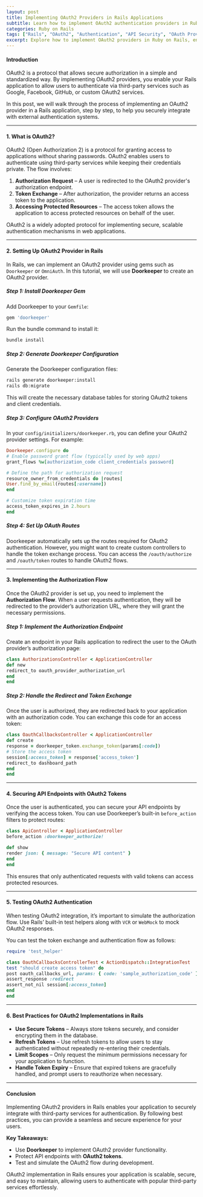 ```yaml
---
layout: post  
title: Implementing OAuth2 Providers in Rails Applications  
subtitle: Learn how to implement OAuth2 authentication providers in Ruby on Rails for secure and scalable integrations  
categories: Ruby on Rails  
tags: ["Rails", "OAuth2", "Authentication", "API Security", "OAuth Providers", "Devise"]  
excerpt: Explore how to implement OAuth2 providers in Ruby on Rails, enabling third-party authentication integrations for your application.  
---
```


#### **Introduction**
OAuth2 is a protocol that allows secure authorization in a simple and standardized way. By implementing OAuth2 providers, you enable your Rails application to allow users to authenticate via third-party services such as Google, Facebook, GitHub, or custom OAuth2 services.

In this post, we will walk through the process of implementing an OAuth2 provider in a Rails application, step by step, to help you securely integrate with external authentication systems.

---

#### **1. What is OAuth2?**
OAuth2 (Open Authorization 2) is a protocol for granting access to applications without sharing passwords. OAuth2 enables users to authenticate using third-party services while keeping their credentials private. The flow involves:

1. **Authorization Request** – A user is redirected to the OAuth2 provider's authorization endpoint.
2. **Token Exchange** – After authorization, the provider returns an access token to the application.
3. **Accessing Protected Resources** – The access token allows the application to access protected resources on behalf of the user.

OAuth2 is a widely adopted protocol for implementing secure, scalable authentication mechanisms in web applications.

---

#### **2. Setting Up OAuth2 Provider in Rails**
In Rails, we can implement an OAuth2 provider using gems such as `Doorkeeper` or `OmniAuth`. In this tutorial, we will use **Doorkeeper** to create an OAuth2 provider.

##### **Step 1: Install Doorkeeper Gem**
Add Doorkeeper to your `Gemfile`:  
```rb  
gem 'doorkeeper'  
```

Run the bundle command to install it:  
```sh  
bundle install  
```

##### **Step 2: Generate Doorkeeper Configuration**
Generate the Doorkeeper configuration files:  
```sh  
rails generate doorkeeper:install  
rails db:migrate  
```

This will create the necessary database tables for storing OAuth2 tokens and client credentials.

##### **Step 3: Configure OAuth2 Providers**
In your `config/initializers/doorkeeper.rb`, you can define your OAuth2 provider settings. For example:  
```ruby  
Doorkeeper.configure do
# Enable password grant flow (typically used by web apps)
grant_flows %w[authorization_code client_credentials password]

# Define the path for authorization request
resource_owner_from_credentials do |routes|  
User.find_by_email(routes[:username])  
end

# Customize token expiration time
access_token_expires_in 2.hours  
end  
```

##### **Step 4: Set Up OAuth Routes**
Doorkeeper automatically sets up the routes required for OAuth2 authentication. However, you might want to create custom controllers to handle the token exchange process. You can access the `/oauth/authorize` and `/oauth/token` routes to handle OAuth2 flows.

---

#### **3. Implementing the Authorization Flow**
Once the OAuth2 provider is set up, you need to implement the **Authorization Flow**. When a user requests authentication, they will be redirected to the provider’s authorization URL, where they will grant the necessary permissions.

##### **Step 1: Implement the Authorization Endpoint**
Create an endpoint in your Rails application to redirect the user to the OAuth provider’s authorization page:  
```ruby  
class AuthorizationsController < ApplicationController  
def new  
redirect_to oauth_provider_authorization_url  
end  
end  
```

##### **Step 2: Handle the Redirect and Token Exchange**
Once the user is authorized, they are redirected back to your application with an authorization code. You can exchange this code for an access token:  
```ruby  
class OauthCallbacksController < ApplicationController  
def create  
response = doorkeeper_token.exchange_token(params[:code])  
# Store the access token  
session[:access_token] = response['access_token']  
redirect_to dashboard_path  
end  
end  
```

---

#### **4. Securing API Endpoints with OAuth2 Tokens**
Once the user is authenticated, you can secure your API endpoints by verifying the access token. You can use Doorkeeper’s built-in `before_action` filters to protect routes:

```ruby  
class ApiController < ApplicationController  
before_action :doorkeeper_authorize!

def show  
render json: { message: "Secure API content" }  
end  
end  
```

This ensures that only authenticated requests with valid tokens can access protected resources.

---

#### **5. Testing OAuth2 Authentication**
When testing OAuth2 integration, it’s important to simulate the authorization flow. Use Rails’ built-in test helpers along with `VCR` or `WebMock` to mock OAuth2 responses.

You can test the token exchange and authentication flow as follows:  
```ruby  
require 'test_helper'

class OauthCallbacksControllerTest < ActionDispatch::IntegrationTest  
test "should create access token" do  
post oauth_callbacks_url, params: { code: 'sample_authorization_code' }  
assert_response :redirect  
assert_not_nil session[:access_token]  
end  
end  
```

---

#### **6. Best Practices for OAuth2 Implementations in Rails**

- **Use Secure Tokens** – Always store tokens securely, and consider encrypting them in the database.
- **Refresh Tokens** – Use refresh tokens to allow users to stay authenticated without repeatedly re-entering their credentials.
- **Limit Scopes** – Only request the minimum permissions necessary for your application to function.
- **Handle Token Expiry** – Ensure that expired tokens are gracefully handled, and prompt users to reauthorize when necessary.

---

#### **Conclusion**
Implementing OAuth2 providers in Rails enables your application to securely integrate with third-party services for authentication. By following best practices, you can provide a seamless and secure experience for your users.

**Key Takeaways:**
- Use **Doorkeeper** to implement OAuth2 provider functionality.
- Protect API endpoints with **OAuth2 tokens**.
- Test and simulate the OAuth2 flow during development.

OAuth2 implementation in Rails ensures your application is scalable, secure, and easy to maintain, allowing users to authenticate with popular third-party services effortlessly.  
